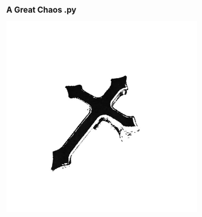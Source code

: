 ## A Great Chaos .py
![agreatchaos.jpg](https://github.com/caiomayan/agreatchaos-bot/blob/main/public/agreatchaos.jpg?raw=true)
